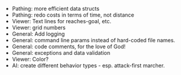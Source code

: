 * Pathing: more efficient data structs
* Pathing: redo costs in terms of time, not distance
* Viewer: Text lines for reaches-goal, etc.
* Viewer: grid numbers
* General: Add logging
* General: command line params instead of hard-coded file names.
* General: code comments, for the love of God!
* General: exceptions and data validation
* Viewer: Color?
* AI: create different behavior types - esp.  attack-first marcher.